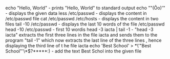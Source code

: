 echo "Hello, World" - prints "Hello, World" to standard output
echo "\"(Ôo)'" - displays the given data
less /etc/passwd - displays the content in /etc/passwd file
cat /etc/passwd /etc/hosts - displays the content in two files
tail -10 /etc/passwd - displays the last 10 words of the file /etc/passwd
head -10 /etc/passwd - first 10 wordis
head -3 iacta | tail -1 - "head -3 iacta" extracts the first three lines in the file iacta and sends them to the program "tail -1" which now extracts the last line of the three lines , hence displaying the third line of t he file iacta
echo 'Best School' > \*\\'"Best School"\'\\*$\?\*\*\*\*\*:) - add the text Best Schol into the given file
